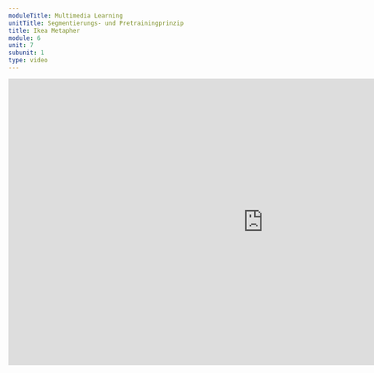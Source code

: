 ```yaml
---
moduleTitle: Multimedia Learning
unitTitle: Segmentierungs- und Pretrainingprinzip
title: Ikea Metapher
module: 6
unit: 7
subunit: 1
type: video
---
```



<iframe width="1020" height="574" src="https://www.youtube.com/embed/3uOtjfYNCPk" frameborder="0" allow="accelerometer; autoplay; encrypted-media; gyroscope; picture-in-picture" allowfullscreen></iframe>